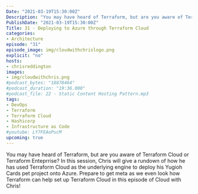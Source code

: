 ```yaml
---
Date: "2021-03-19T15:30:00Z"
Description: "You may have heard of Terraform, but are you aware of Terraform Cloud or Terraform Enteprrise? In this session, Chris will give a rundown of how he has used Terraform Cloud as the underlying engine to deploy his Yugioh Cards pet project onto Azure. Prepare to get meta as we even look how Terraform can help set up Terraform Cloud in this episode of Cloud with Chris!"
PublishDate: "2021-03-19T15:30:00Z"
Title: 31 - Deploying to Azure through Terraform Cloud
categories:
- Architecture
episode: "31"
episode_image: img/cloudwithchrislogo.png
explicit: "no"
hosts:
- chrisreddington
images:
- img/cloudwithchris.png
#podcast_bytes: "18878464"
#podcast_duration: "19:36.000"
#podcast_file: 22 - Static Content Hosting Pattern.mp3
tags:
- DevOps
- Terraform
- Terraform Cloud
- Hashicorp
- Infrastructure as Code
#youtube: LY7FEAoPucM
upcoming: true
---
```

You may have heard of Terraform, but are you aware of Terraform Cloud or Terraform Enteprrise? In this session, Chris will give a rundown of how he has used Terraform Cloud as the underlying engine to deploy his Yugioh Cards pet project onto Azure. Prepare to get meta as we even look how Terraform can help set up Terraform Cloud in this episode of Cloud with Chris!